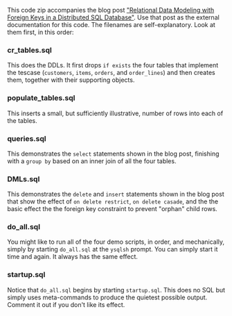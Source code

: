 This code zip accompanies the blog post ["Relational Data Modeling with Foreign Keys in a Distributed SQL Database"](https://blog.yugabyte.com/relational-data-modeling-with-foreign-keys-in-a-distributed-sql-database/). Use that post as the external documentation for this code. The filenames are self-explanatory. Look at them first, in this order:

### cr_tables.sql
This does the DDLs. It first drops `if exists` the four tables that implement the tescase (`customers`, `items`, `orders`, and `order_lines`) and then creates them, together with their supporting objects.

### populate_tables.sql
This inserts a small, but sufficiently illustrative, number of rows into each of the tables.

### queries.sql
This demonstrates the `select` statements shown in the blog post, finishing with a `group by` based on an inner join of all the four tables.

### DMLs.sql
This demonstrates the `delete` and `insert` statements shown in the blog post that show the effect of `on delete restrict`,  `on delete casade`, and the the basic effect the the foreign key constraint to prevent "orphan" child rows.

### do_all.sql
You might like to run all of the four demo scripts, in order, and mechanically, simply by starting `do_all.sql` at the `ysqlsh` prompt. You can simply start it time and again. It always has the same effect.

### startup.sql
Notice that `do_all.sql` begins by starting `startup.sql`. This does no SQL but simply uses meta-commands to produce the quietest possible output. Comment it out if you don't like its effect.
